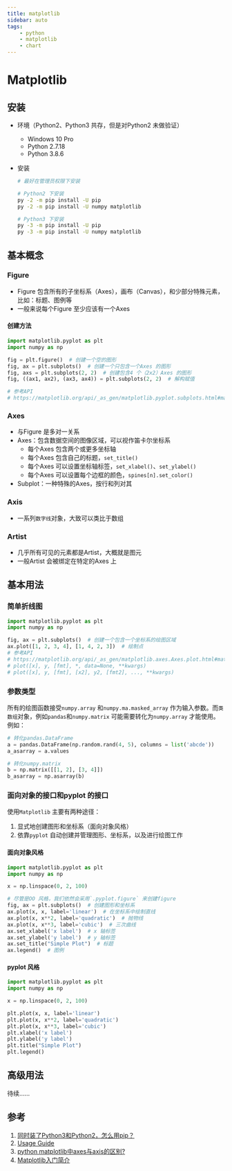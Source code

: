 ```yaml
---
title: matplotlib
sidebar: auto
tags:  
    - python
    - matplotlib
    - chart
---
```


# Matplotlib  
## 安装  
- 环境（Python2、Python3 共存，但是对Python2 未做验证）
  - Windows 10 Pro  
  - Python 2.7.18
  - Python 3.8.6

- 安装  
  ```bash
  # 最好在管理员权限下安装  
  
  # Python2 下安装
  py -2 -m pip install -U pip
  py -2 -m pip install -U numpy matplotlib

  # Python3 下安装
  py -3 -m pip install -U pip
  py -3 -m pip install -U numpy matplotlib
  ```

## 基本概念  
### Figure  
- Figure 包含所有的子坐标系（Axes），画布（Canvas），和少部分特殊元素，比如：标题、图例等  
- 一般来说每个Figure 至少应该有一个Axes  

#### 创建方法  
```python
import matplotlib.pyplot as plt
import numpy as np

fig = plt.figure()  # 创建一个空的图形
fig, ax = plt.subplots()  # 创建一个只包含一个Axes 的图形
fig, axs = plt.subplots(2, 2)  # 创建包含4 个（2x2）Axes 的图形
fig, ((ax1, ax2), (ax3, ax4)) = plt.subplots(2, 2)  # 解构赋值

# 参考API  
# https://matplotlib.org/api/_as_gen/matplotlib.pyplot.subplots.html#matplotlib.pyplot.subplots
```

### Axes   
- 与Figure 是多对一关系  
- Axes：包含数据空间的图像区域，可以视作笛卡尔坐标系     
  - 每个Axes 包含两个或更多坐标轴  
  - 每个Axes 包含自己的标题，`set_title()`
  - 每个Axes 可以设置坐标轴标签，`set_xlabel()`、`set_ylabel()`
  - 每个Axes 可以设置每个边框的颜色，`spines[n].set_color()`  
- Subplot：一种特殊的Axes，按行和列对其  

### Axis    
- 一系列`数字线`对象，大致可以类比于数组  

### Artist    
- 几乎所有可见的元素都是Artist，大概就是图元  
- 一般Artist 会被绑定在特定的Axes 上  


## 基本用法  
### 简单折线图  
```python
import matplotlib.pyplot as plt
import numpy as np

fig, ax = plt.subplots()  # 创建一个包含一个坐标系的绘图区域
ax.plot([1, 2, 3, 4], [1, 4, 2, 3])  # 绘制点  
# 参考API 
# https://matplotlib.org/api/_as_gen/matplotlib.axes.Axes.plot.html#matplotlib.axes.Axes.plot  
# plot([x], y, [fmt], *, data=None, **kwargs)
# plot([x], y, [fmt], [x2], y2, [fmt2], ..., **kwargs)
```

### 参数类型  
所有的绘图函数接受`numpy.array` 和`numpy.ma.masked_array` 作为输入参数。而`类数组`对象，例如`pandas`和`numpy.matrix` 可能需要转化为`numpy.array` 才能使用。例如： 
```python
# 转化pandas.DataFrame
a = pandas.DataFrame(np.random.rand(4, 5), columns = list('abcde'))
a_asarray = a.values

# 转化numpy.matrix
b = np.matrix([[1, 2], [3, 4]])
b_asarray = np.asarray(b)
```

### 面向对象的接口和pyplot 的接口  
使用`Matplotlib` 主要有两种途径：  
1. 显式地创建图形和坐标系（面向对象风格）  
2. 依靠`pyplot` 自动创建并管理图形、坐标系，以及进行绘图工作  

#### 面向对象风格  
```python
import matplotlib.pyplot as plt
import numpy as np

x = np.linspace(0, 2, 100)

# 尽管是OO 风格，我们依然会采用`.pyplot.figure` 来创建figure
fig, ax = plt.subplots()  # 创建图形和坐标系
ax.plot(x, x, label='linear')  # 在坐标系中绘制直线
ax.plot(x, x**2, label='quadratic')  # 抛物线
ax.plot(x, x**3, label='cubic')  # 三次曲线
ax.set_xlabel('x label')  # x 轴标签
ax.set_ylabel('y label')  # y 轴标签
ax.set_title("Simple Plot")  # 标题
ax.legend()  # 图例
```  

#### pyplot 风格  
```python
import matplotlib.pyplot as plt
import numpy as np

x = np.linspace(0, 2, 100)

plt.plot(x, x, label='linear')  
plt.plot(x, x**2, label='quadratic') 
plt.plot(x, x**3, label='cubic')
plt.xlabel('x label')
plt.ylabel('y label')
plt.title("Simple Plot")
plt.legend()
```


### 

## 高级用法  

待续……

## 参考  
1. [同时装了Python3和Python2，怎么用pip？](https://www.zhihu.com/question/21653286)  
2. [Usage Guide](https://matplotlib.org/tutorials/introductory/usage.html)  
3. [python matplotlib中axes与axis的区别?](https://www.zhihu.com/question/51745620)
4. [Matplotlib入门简介](https://www.bootwiki.com/note/21095.html)